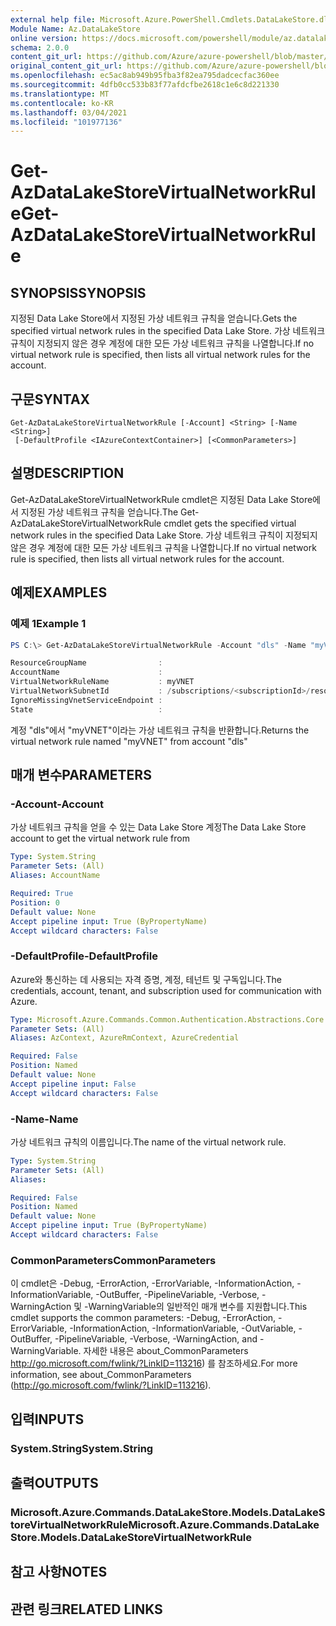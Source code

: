 ```yaml
---
external help file: Microsoft.Azure.PowerShell.Cmdlets.DataLakeStore.dll-Help.xml
Module Name: Az.DataLakeStore
online version: https://docs.microsoft.com/powershell/module/az.datalakestore/get-azdatalakestorevirtualnetworkrule
schema: 2.0.0
content_git_url: https://github.com/Azure/azure-powershell/blob/master/src/DataLakeStore/DataLakeStore/help/Get-AzDataLakeStoreVirtualNetworkRule.md
original_content_git_url: https://github.com/Azure/azure-powershell/blob/master/src/DataLakeStore/DataLakeStore/help/Get-AzDataLakeStoreVirtualNetworkRule.md
ms.openlocfilehash: ec5ac8ab949b95fba3f82ea795dadcecfac360ee
ms.sourcegitcommit: 4dfb0cc533b83f77afdcfbe2618c1e6c8d221330
ms.translationtype: MT
ms.contentlocale: ko-KR
ms.lasthandoff: 03/04/2021
ms.locfileid: "101977136"
---
```

# <span data-ttu-id="3777b-101">Get-AzDataLakeStoreVirtualNetworkRule</span><span class="sxs-lookup"><span data-stu-id="3777b-101">Get-AzDataLakeStoreVirtualNetworkRule</span></span>

## <span data-ttu-id="3777b-102">SYNOPSIS</span><span class="sxs-lookup"><span data-stu-id="3777b-102">SYNOPSIS</span></span>
<span data-ttu-id="3777b-103">지정된 Data Lake Store에서 지정된 가상 네트워크 규칙을 얻습니다.</span><span class="sxs-lookup"><span data-stu-id="3777b-103">Gets the specified virtual network rules in the specified Data Lake Store.</span></span>
<span data-ttu-id="3777b-104">가상 네트워크 규칙이 지정되지 않은 경우 계정에 대한 모든 가상 네트워크 규칙을 나열합니다.</span><span class="sxs-lookup"><span data-stu-id="3777b-104">If no virtual network rule is specified, then lists all virtual network rules for the account.</span></span>

## <span data-ttu-id="3777b-105">구문</span><span class="sxs-lookup"><span data-stu-id="3777b-105">SYNTAX</span></span>

```
Get-AzDataLakeStoreVirtualNetworkRule [-Account] <String> [-Name <String>]
 [-DefaultProfile <IAzureContextContainer>] [<CommonParameters>]
```

## <span data-ttu-id="3777b-106">설명</span><span class="sxs-lookup"><span data-stu-id="3777b-106">DESCRIPTION</span></span>
<span data-ttu-id="3777b-107">Get-AzDataLakeStoreVirtualNetworkRule cmdlet은 지정된 Data Lake Store에서 지정된 가상 네트워크 규칙을 얻습니다.</span><span class="sxs-lookup"><span data-stu-id="3777b-107">The Get-AzDataLakeStoreVirtualNetworkRule cmdlet gets the specified virtual network rules in the specified Data Lake Store.</span></span>
<span data-ttu-id="3777b-108">가상 네트워크 규칙이 지정되지 않은 경우 계정에 대한 모든 가상 네트워크 규칙을 나열합니다.</span><span class="sxs-lookup"><span data-stu-id="3777b-108">If no virtual network rule is specified, then lists all virtual network rules for the account.</span></span>

## <span data-ttu-id="3777b-109">예제</span><span class="sxs-lookup"><span data-stu-id="3777b-109">EXAMPLES</span></span>

### <span data-ttu-id="3777b-110">예제 1</span><span class="sxs-lookup"><span data-stu-id="3777b-110">Example 1</span></span>
```powershell
PS C:\> Get-AzDataLakeStoreVirtualNetworkRule -Account "dls" -Name "myVNET"

ResourceGroupName                :
AccountName                      :
VirtualNetworkRuleName           : myVNET
VirtualNetworkSubnetId           : /subscriptions/<subscriptionId>/resourceGroups/<resourceGroup>/providers/Microsoft.Network/virtualNetworks/myVNET/subnets/testId
IgnoreMissingVnetServiceEndpoint :
State                            :
```

<span data-ttu-id="3777b-111">계정 "dls"에서 "myVNET"이라는 가상 네트워크 규칙을 반환합니다.</span><span class="sxs-lookup"><span data-stu-id="3777b-111">Returns the virtual network rule named "myVNET" from account "dls"</span></span>

## <span data-ttu-id="3777b-112">매개 변수</span><span class="sxs-lookup"><span data-stu-id="3777b-112">PARAMETERS</span></span>

### <span data-ttu-id="3777b-113">-Account</span><span class="sxs-lookup"><span data-stu-id="3777b-113">-Account</span></span>
<span data-ttu-id="3777b-114">가상 네트워크 규칙을 얻을 수 있는 Data Lake Store 계정</span><span class="sxs-lookup"><span data-stu-id="3777b-114">The Data Lake Store account to get the virtual network rule from</span></span>

```yaml
Type: System.String
Parameter Sets: (All)
Aliases: AccountName

Required: True
Position: 0
Default value: None
Accept pipeline input: True (ByPropertyName)
Accept wildcard characters: False
```

### <span data-ttu-id="3777b-115">-DefaultProfile</span><span class="sxs-lookup"><span data-stu-id="3777b-115">-DefaultProfile</span></span>
<span data-ttu-id="3777b-116">Azure와 통신하는 데 사용되는 자격 증명, 계정, 테넌트 및 구독입니다.</span><span class="sxs-lookup"><span data-stu-id="3777b-116">The credentials, account, tenant, and subscription used for communication with Azure.</span></span>

```yaml
Type: Microsoft.Azure.Commands.Common.Authentication.Abstractions.Core.IAzureContextContainer
Parameter Sets: (All)
Aliases: AzContext, AzureRmContext, AzureCredential

Required: False
Position: Named
Default value: None
Accept pipeline input: False
Accept wildcard characters: False
```

### <span data-ttu-id="3777b-117">-Name</span><span class="sxs-lookup"><span data-stu-id="3777b-117">-Name</span></span>
<span data-ttu-id="3777b-118">가상 네트워크 규칙의 이름입니다.</span><span class="sxs-lookup"><span data-stu-id="3777b-118">The name of the virtual network rule.</span></span>

```yaml
Type: System.String
Parameter Sets: (All)
Aliases:

Required: False
Position: Named
Default value: None
Accept pipeline input: True (ByPropertyName)
Accept wildcard characters: False
```

### <span data-ttu-id="3777b-119">CommonParameters</span><span class="sxs-lookup"><span data-stu-id="3777b-119">CommonParameters</span></span>
<span data-ttu-id="3777b-120">이 cmdlet은 -Debug, -ErrorAction, -ErrorVariable, -InformationAction, -InformationVariable, -OutBuffer, -PipelineVariable, -Verbose, -WarningAction 및 -WarningVariable의 일반적인 매개 변수를 지원합니다.</span><span class="sxs-lookup"><span data-stu-id="3777b-120">This cmdlet supports the common parameters: -Debug, -ErrorAction, -ErrorVariable, -InformationAction, -InformationVariable, -OutVariable, -OutBuffer, -PipelineVariable, -Verbose, -WarningAction, and -WarningVariable.</span></span> <span data-ttu-id="3777b-121">자세한 내용은 about_CommonParameters http://go.microsoft.com/fwlink/?LinkID=113216) 를 참조하세요.</span><span class="sxs-lookup"><span data-stu-id="3777b-121">For more information, see about_CommonParameters (http://go.microsoft.com/fwlink/?LinkID=113216).</span></span>

## <span data-ttu-id="3777b-122">입력</span><span class="sxs-lookup"><span data-stu-id="3777b-122">INPUTS</span></span>

### <span data-ttu-id="3777b-123">System.String</span><span class="sxs-lookup"><span data-stu-id="3777b-123">System.String</span></span>

## <span data-ttu-id="3777b-124">출력</span><span class="sxs-lookup"><span data-stu-id="3777b-124">OUTPUTS</span></span>

### <span data-ttu-id="3777b-125">Microsoft.Azure.Commands.DataLakeStore.Models.DataLakeStoreVirtualNetworkRule</span><span class="sxs-lookup"><span data-stu-id="3777b-125">Microsoft.Azure.Commands.DataLakeStore.Models.DataLakeStoreVirtualNetworkRule</span></span>

## <span data-ttu-id="3777b-126">참고 사항</span><span class="sxs-lookup"><span data-stu-id="3777b-126">NOTES</span></span>

## <span data-ttu-id="3777b-127">관련 링크</span><span class="sxs-lookup"><span data-stu-id="3777b-127">RELATED LINKS</span></span>
